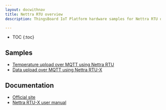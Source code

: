 ```yaml
---
layout: docwithnav
title: Nettra RTU overview
description: ThingsBoard IoT Platform hardware samples for Nettra RTU devices.

---
```


* TOC
{:toc}

## Samples

 - [Temperature upload over MQTT using Nettra RTU](/docs/samples/nettrartu+/rtu_temp_sensor/)
 - [Data upload over MQTT using Nettra RTU-X](/docs/samples/nettrartu+/tutorial_rtu-x/)

## Documentation

 - [Official site](https://nettra.tech/en/home/)
 - [Nettra RTU-X user manual](http://wiki.nettra.tech/en/home)
